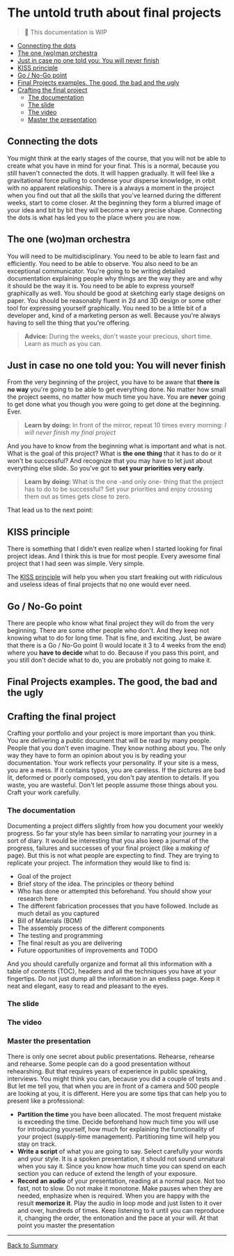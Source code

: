 # The untold truth about final projects

> :construction: This documentation is WIP

* [Connecting the dots](#connecting-the-dots)
* [The one (wo)man orchestra](#the-one-woman-orchestra)
* [Just in case no one told you: You will never finish](#just-in-case-no-one-told-you-you-will-never-finish)
* [KISS principle](#kiss-principle)
* [Go / No-Go point](#go--no-go-point)
* [Final Projects examples. The good, the bad and the ugly](#final-projects-examples-the-good-the-bad-and-the-ugly)
* [Crafting the final project](#crafting-the-final-project)
  * [The documentation](#the-documentation)
  * [The slide](#the-slide)
  * [The video](#the-video)
  * [Master the presentation](#master-the-presentation)

## Connecting the dots

You might think at the early stages of the course, that you will not be able to create what you have in mind for your final. This is a normal, because you still haven't connected the dots. It will happen gradually. It will feel like a gravitational force pulling to condense your disperse knowledge, in orbit with no apparent relationship. There is a always a moment in the project when you find out that all the skills that you've learned during the different weeks, start to come closer. At the beginning they form a blurred image of your idea and bit by bit they will become a very precise shape. Connecting the dots is what has led you to the place where you are now.

## The one (wo)man orchestra

You will need to be multidisciplinary. You need to be able to learn fast and efficiently. You need to be able to observe. You also need to be an exceptional communicator. You're going to be writing detailed documentation explaining people why things are the way they are and why it should be the way it is. You need to be able to express yourself graphically as well. You should be good at sketching early stage designs on paper. You should be reasonably fluent in 2d and 3D design or some other tool for expressing yourself graphically. You need to be a little bit of a developer and, kind of a marketing person as well. Because you're always having to sell the thing that you're offering. 

> **Advice:** During the weeks, don't waste your precious, short time. Learn as much as you can.

## Just in case no one told you: You will never finish

From the very beginning of the project, you have to be aware that **there is no way** you're going to be able to get everything done. No matter how small the project seems, no matter how much time you have. You are **never** going to get done what you though you were going to get done at the beginning. Ever.

> **Learn by doing:** In front of the mirror, repeat 10 times every morning: *I will never finish my final project*

And you have to know from the beginning what is important and what is not. What is the goal of this project? What is **the one thing** that it has to do or it won't be successful? And recognize that you may have to let just about everything else slide. So you've got to **set your priorities very early**.

> **Learn by doing:** What is the one -and only one- thing that the project has to do to be successful? Set your priorities and enjoy crossing them out as times gets close to zero.

That lead us to the next point:

## KISS principle

There is something that I didn't even realize when I started looking for final project ideas. And I think this is true for most people. Every awesome final project that I had seen was simple. Very simple.

The [KISS principle](https://en.wikipedia.org/wiki/KISS_principle) will help you when you start freaking out with ridiculous and useless ideas of final projects that no one would ever need.

## Go / No-Go point

There are people who know what final project they will do from the very beginning. There are some other people who don't. And they keep not knowing what to do for long time. That is fine, and exciting. Just, be aware that there is a Go / No-Go point (I would locate it 3 to 4 weeks from the end) where you **have to decide** what to do. Because if you pass this point, and you still don't decide what to do, you are probably not going to make it.

## Final Projects examples. The good, the bad and the ugly

## Crafting the final project

Crafting your portfolio and your project is more important than you think. You are delivering a public document that will be read by many people. People that you don't even imagine. They know nothing about you. The only way they have to form an opinion about you is by reading your documentation. Your work reflects your personality. If your site is a mess, you are a mess. If it contains typos, you are careless. If the pictures are bad lit, deformed or poorly composed, you don't pay atention to details. If you waste, you are wasteful. Don't let people assume those things about you. Craft your work carefully.

### The documentation

Documenting a project differs slightly from how you document your weekly progress. So far your style has been similar to narrating your journey in a sort of diary. It would be interesting that you also keep a journal of the progress, failures and successes of your final project (like a *making of* page). But this is not what people are expecting to find. They are trying to replicate your project. The information they would like to find is:

* Goal of the project
* Brief story of the idea. The principles or theory behind
* Who has done or attempted this beforehand. You should show your research here
* The different fabrication processes that you have followed. Include as much detail as you captured
* Bill of Materials (BOM)
* The assembly process of the different components
* The testing and programming
* The final result as you are delivering
* Future opportunities of improvements and TODO

And you should carefully organize and format all this information with a table of contents (TOC), headers and all the techniques you have at your fingertips. Do not just dump all the information in an endless page. Keep it neat and elegant, easy to read and pleasant to the eyes.

### The slide

### The video

### Master the presentation

There is only one secret about public presentations. Rehearse, rehearse and rehearse. Some people can do a good presentation without rehearshing. But that requires years of experience in public speaking, interviews. You might think you can, because you did a couple of tests and . But let me tell you, that when you are in front of a camera and 500 people are looking at you, it is different. Here you are some tips that can help you to present like a professional:

* **Partition the time** you have been allocated. The most frequent mistake is exceeding the time. Decide beforehand how much time you will use for introducing yourself, how much for explaining the functionality of your project (supply-time management). Partitioning time will help you stay on track.
* **Write a script** of what you are going to say. Select carefully your words and your style. It is a spoken presentation, it should not sound unnatural when you say it. Since you know how much time you can spend on each section you can reduce of extend the length of your exposure.
* **Record an audio** of your presentation, reading at a normal pace. Not too fast, not to slow. Do not make it monotone. Make pauses when they are needed, enphasize when is required. When you are happy with the result **memorize it**. Play the audio in loop mode and just listen to it over and over, hundreds of times. Keep listening to it until you can reproduce it, changing the order, the entonation and the pace at your will. At that point you master the presentation

---
[Back to Summary](../summary.md)

